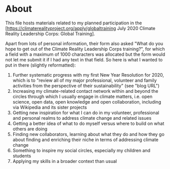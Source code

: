 # About

This file hosts materials related to my planned participation in the [https://climaterealityproject.org/apply/globaltraining  July 2020 Climate Reality Leadership Corps: Global Training].

Apart from lots of personal information, their form also asked "What do you hope to get out of the Climate Reality Leadership Corps training?", for which a field with a maximum of 1000 characters was allocated but the form would not let me submit it if I had any text in that field. So here is what I wanted to put in there (slightly reformatted):

1. Further systematic progress with my first New Year Resolution for 2020, which is to "review all of my major professional, volunteer and family activities from the perspective of their sustainability" (see "blog URL")
1. Increasing my climate-related contact network within and beyond the circles through which I usually engage in climate matters, i.e.  open science, open data, open knowledge and open collaboration, including via Wikipedia and its sister projects
1. Getting new inspiration for what I can do in my volunteer, professional and personal realms to address climate change and related issues
1. Getting a better idea of what to do myself versus where to build on what others are doing
1. Finding new collaborators, learning about what they do and how they go about finding and enriching their niche in terms of addressing climate change
1. Something to inspire my social circles, especially my children and students
1. Applying my skills in a broader context than usual
